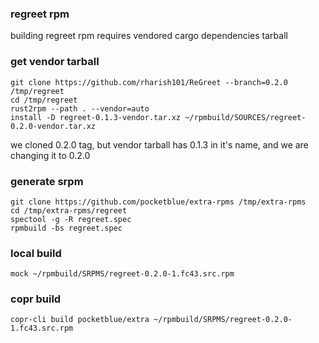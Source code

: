 ### regreet rpm

building regreet rpm requires vendored cargo dependencies tarball

### get vendor tarball

```shell
git clone https://github.com/rharish101/ReGreet --branch=0.2.0 /tmp/regreet
cd /tmp/regreet
rust2rpm --path . --vendor=auto
install -D regreet-0.1.3-vendor.tar.xz ~/rpmbuild/SOURCES/regreet-0.2.0-vendor.tar.xz
```

we cloned 0.2.0 tag, but vendor tarball has 0.1.3 in it's name, and we are changing it to 0.2.0

### generate srpm

```shell
git clone https://github.com/pocketblue/extra-rpms /tmp/extra-rpms
cd /tmp/extra-rpms/regreet
spectool -g -R regreet.spec
rpmbuild -bs regreet.spec
```

### local build

```shell
mock ~/rpmbuild/SRPMS/regreet-0.2.0-1.fc43.src.rpm
```

### copr build

```shell
copr-cli build pocketblue/extra ~/rpmbuild/SRPMS/regreet-0.2.0-1.fc43.src.rpm
```
